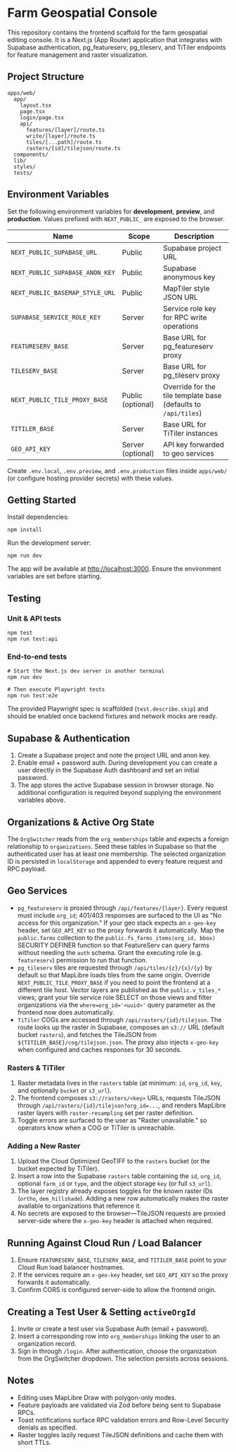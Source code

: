 # Farm Geospatial Console

This repository contains the frontend scaffold for the farm geospatial editing console. It is a Next.js (App Router) application that integrates with Supabase authentication, pg_featureserv, pg_tileserv, and TiTiler endpoints for feature management and raster visualization.

## Project Structure

```
apps/web/
  app/
    layout.tsx
    page.tsx
    login/page.tsx
    api/
      features/[layer]/route.ts
      write/[layer]/route.ts
      tiles/[...path]/route.ts
      rasters/[id]/tilejson/route.ts
  components/
  lib/
  styles/
  tests/
```

## Environment Variables

Set the following environment variables for **development**, **preview**, and **production**. Values prefixed with `NEXT_PUBLIC_` are exposed to the browser.

| Name | Scope | Description |
| --- | --- | --- |
| `NEXT_PUBLIC_SUPABASE_URL` | Public | Supabase project URL |
| `NEXT_PUBLIC_SUPABASE_ANON_KEY` | Public | Supabase anonymous key |
| `NEXT_PUBLIC_BASEMAP_STYLE_URL` | Public | MapTiler style JSON URL |
| `SUPABASE_SERVICE_ROLE_KEY` | Server | Service role key for RPC write operations |
| `FEATURESERV_BASE` | Server | Base URL for pg_featureserv proxy |
| `TILESERV_BASE` | Server | Base URL for pg_tileserv proxy |
| `NEXT_PUBLIC_TILE_PROXY_BASE` | Public (optional) | Override for the tile template base (defaults to `/api/tiles`) |
| `TITILER_BASE` | Server | Base URL for TiTiler instances |
| `GEO_API_KEY` | Server (optional) | API key forwarded to geo services |

Create `.env.local`, `.env.preview`, and `.env.production` files inside `apps/web/` (or configure hosting provider secrets) with these values.

## Getting Started

Install dependencies:

```
npm install
```

Run the development server:

```
npm run dev
```

The app will be available at [http://localhost:3000](http://localhost:3000). Ensure the environment variables are set before starting.

## Testing

### Unit & API tests

```
npm test
npm run test:api
```

### End-to-end tests

```
# Start the Next.js dev server in another terminal
npm run dev

# Then execute Playwright tests
npm run test:e2e
```

The provided Playwright spec is scaffolded (`test.describe.skip`) and should be enabled once backend fixtures and network mocks are ready.

## Supabase & Authentication

1. Create a Supabase project and note the project URL and anon key.
2. Enable email + password auth. During development you can create a user directly in the Supabase Auth dashboard and set an initial password.
3. The app stores the active Supabase session in browser storage. No additional configuration is required beyond supplying the environment variables above.

## Organizations & Active Org State

The `OrgSwitcher` reads from the `org_memberships` table and expects a foreign relationship to `organizations`. Seed these tables in Supabase so that the authenticated user has at least one membership. The selected organization ID is persisted in `localStorage` and appended to every feature request and RPC payload.

## Geo Services

- `pg_featureserv` is proxied through `/api/features/{layer}`. Every request must include `org_id`; 401/403 responses are surfaced to the UI as "No access for this organization." If your geo stack expects an `x-geo-key` header, set `GEO_API_KEY` so the proxy forwards it automatically. Map the `public.farms` collection to the `public.fs_farms_items(org_id, bbox)` SECURITY DEFINER function so that FeatureServ can query farms without needing the `auth` schema. Grant the executing role (e.g. `featureserv`) permission to run that function.
- `pg_tileserv` tiles are requested through `/api/tiles/{z}/{x}/{y}` by default so that MapLibre loads tiles from the same origin. Override `NEXT_PUBLIC_TILE_PROXY_BASE` if you need to point the frontend at a different tile host. Vector layers are published as the `public.v_tiles_*` views; grant your tile service role SELECT on those views and filter organizations via the `where=org_id='<uuid>'` query parameter as the frontend now does automatically.
- `TiTiler` COGs are accessed through `/api/rasters/{id}/tilejson`. The route looks up the raster in Supabase, composes an `s3://` URL (default bucket `rasters`), and fetches the TileJSON from `${TITILER_BASE}/cog/tilejson.json`. The proxy also injects `x-geo-key` when configured and caches responses for 30 seconds.

### Rasters & TiTiler

1. Raster metadata lives in the `rasters` table (at minimum: `id`, `org_id`, `key`, and optionally `bucket` or `s3_url`).
2. The frontend composes `s3://rasters/<key>` URLs, requests TileJSON through `/api/rasters/{id}/tilejson?org_id=...`, and renders MapLibre raster layers with `raster-resampling` set per raster definition.
3. Toggle errors are surfaced to the user as "Raster unavailable." so operators know when a COG or TiTiler is unreachable.

### Adding a New Raster

1. Upload the Cloud Optimized GeoTIFF to the `rasters` bucket (or the bucket expected by TiTiler).
2. Insert a row into the Supabase `rasters` table containing the `id`, `org_id`, optional `farm_id` or `type`, and the object storage `key` (or full `s3_url`).
3. The layer registry already exposes toggles for the known raster IDs (`ortho`, `dem_hillshade`). Adding a new row automatically makes the raster available to organizations that reference it.
4. No secrets are exposed to the browser—TileJSON requests are proxied server-side where the `x-geo-key` header is attached when required.

## Running Against Cloud Run / Load Balancer

1. Ensure `FEATURESERV_BASE`, `TILESERV_BASE`, and `TITILER_BASE` point to your Cloud Run load balancer hostnames.
2. If the services require an `x-geo-key` header, set `GEO_API_KEY` so the proxy forwards it automatically.
3. Confirm CORS is configured server-side to allow the frontend origin.

## Creating a Test User & Setting `activeOrgId`

1. Invite or create a test user via Supabase Auth (email + password).
2. Insert a corresponding row into `org_memberships` linking the user to an organization record.
3. Sign in through `/login`. After authentication, choose the organization from the OrgSwitcher dropdown. The selection persists across sessions.

## Notes

- Editing uses MapLibre Draw with polygon-only modes.
- Feature payloads are validated via Zod before being sent to Supabase RPCs.
- Toast notifications surface RPC validation errors and Row-Level Security denials as specified.
- Raster toggles lazily request TileJSON definitions and cache them with short TTLs.
